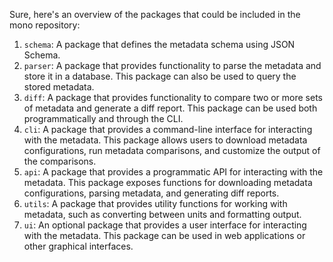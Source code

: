 Sure, here's an overview of the packages that could be included in the mono repository:

1. `schema`: A package that defines the metadata schema using JSON Schema.
2. `parser`: A package that provides functionality to parse the metadata and store it in a database. This package can also be used to query the stored metadata.
3. `diff`: A package that provides functionality to compare two or more sets of metadata and generate a diff report. This package can be used both programmatically and through the CLI.
4. `cli`: A package that provides a command-line interface for interacting with the metadata. This package allows users to download metadata configurations, run metadata comparisons, and customize the output of the comparisons.
5. `api`: A package that provides a programmatic API for interacting with the metadata. This package exposes functions for downloading metadata configurations, parsing metadata, and generating diff reports.
6. `utils`: A package that provides utility functions for working with metadata, such as converting between units and formatting output.
7. `ui`: An optional package that provides a user interface for interacting with the metadata. This package can be used in web applications or other graphical interfaces.